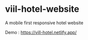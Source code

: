 # viil-hotel-website


A mobile first responsive hotel website

Demo : https://vill-hotel.netlify.app/


